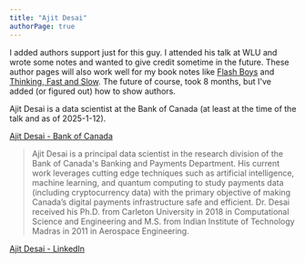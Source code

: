 ```yaml
---
title: "Ajit Desai"
authorPage: true
---
```


I added authors support just for this guy. I attended his talk at WLU and wrote some notes and wanted to give credit sometime in the future. These author pages will also work well for my book notes like [Flash Boys](/posts/literary-analysis/flash-boys-a-wall-street-revolt-michael-lewis/) and [Thinking, Fast and Slow](/posts/literary-analysis/thinking-fast-and-slow-daniel-kahneman/). The future of course, took 8 months, but I've added (or figured out) how to show authors.

Ajit Desai is a data scientist at the Bank of Canada (at least at the time of the talk and as of 2025-1-12).

[Ajit Desai - Bank of Canada](https://www.bankofcanada.ca/profile/ajit-desai/)

> Ajit Desai is a principal data scientist in the research division of the Bank of Canada's Banking and Payments Department. His current work leverages cutting edge techniques such as artificial intelligence, machine learning, and quantum computing to study payments data (including cryptocurrency data) with the primary objective of making Canada’s digital payments infrastructure safe and efficient. Dr. Desai received his Ph.D. from Carleton University in 2018 in Computational Science and Engineering and M.S. from Indian Institute of Technology Madras in 2011 in Aerospace Engineering.

[Ajit Desai - LinkedIn](https://www.linkedin.com/in/ajit-desai)
